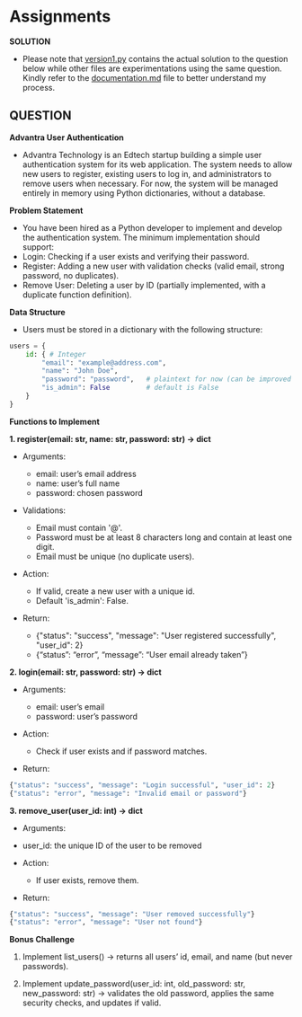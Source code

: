 # **Assignments**
 
**SOLUTION**
 - Please note that [version1.py](https://github.com/Cchrisekwugum/Assignments/blob/main/version1.py) contains the actual solution to the question below while other files are experimentations using the same question.
 Kindly refer to the [documentation.md](https://github.com/Cchrisekwugum/Assignments/blob/main/documentation.md) file to better understand my process.

## **QUESTION**

**Advantra User Authentication**

 - Advantra Technology is an Edtech startup building a simple user authentication system for its web application. The system needs to allow new users to register, existing users to log in, and administrators to remove users when necessary. For now, the system will be managed entirely in memory using Python dictionaries, without a database.

**Problem Statement**

- You have been hired as a Python developer to implement and develop the authentication system. The minimum implementation should support:
 - Login: Checking if a user exists and verifying their password.
 - Register: Adding a new user with validation checks (valid email, strong password, no duplicates).
 - Remove User: Deleting a user by ID (partially implemented, with a duplicate function definition).

**Data Structure**

- Users must be stored in a dictionary with the following structure:

```python
users = {
    id: { # Integer
        "email": "example@address.com",
        "name": "John Doe",
        "password": "password",   # plaintext for now (can be improved later)
        "is_admin": False         # default is False
    }
}
```

**Functions to Implement**

**1. register(email: str, name: str, password: str) -> dict**

- Arguments:
  - email: user’s email address
  - name: user’s full name
  - password: chosen password

- Validations:
  - Email must contain '@'.
  - Password must be at least 8 characters long and contain at least one digit.
  - Email must be unique (no duplicate users).

- Action:
  - If valid, create a new user with a unique id.
  - Default 'is_admin': False.

- Return:
  - {"status": "success", "message": "User registered successfully", "user_id": 2}
  - {“status”: “error”, “message”: “User email already taken”}


**2. login(email: str, password: str) -> dict**

- Arguments:
   - email: user’s email
   - password: user’s password

- Action:
  - Check if user exists and if password matches.

- Return:

```python
{"status": "success", "message": "Login successful", "user_id": 2}
{"status": "error", "message": "Invalid email or password"}
```

**3. remove_user(user_id: int) -> dict**

- Arguments:
 - user_id: the unique ID of the user to be removed

- Action:
  - If user exists, remove them.

- Return:

```python
{"status": "success", "message": "User removed successfully"}
{"status": "error", "message": "User not found"}
```

**Bonus Challenge**

1. Implement list_users() → returns all users’ id, email, and name (but never passwords).

2. Implement update_password(user_id: int, old_password: str, new_password: str) → validates the old password, applies the same security checks, and updates if valid.
